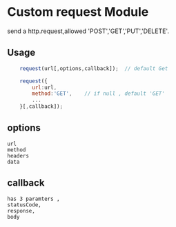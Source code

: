 # Custom request Module

send a http.request,allowed 'POST','GET','PUT','DELETE'.

## Usage 
````javascript
    request(url[,options,callback]);  // default Get

    request({
        url:url,
        method:'GET',    // if null , default 'GET'
        ...
    }[,callback]);
````

## options
    url
    method
    headers
    data

## callback
    has 3 paramters ,
    statusCode,
    response,
    body


